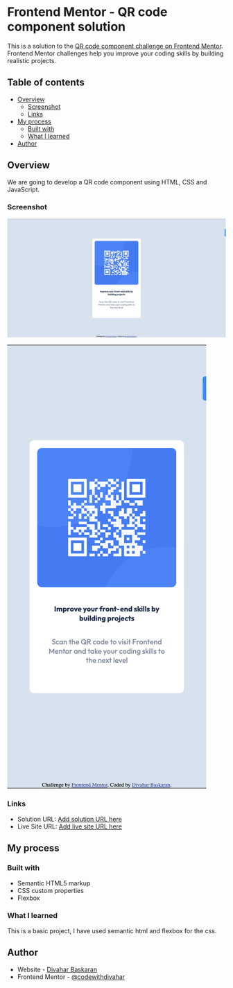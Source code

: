 # Frontend Mentor - QR code component solution

This is a solution to the [QR code component challenge on Frontend Mentor](https://www.frontendmentor.io/challenges/qr-code-component-iux_sIO_H). Frontend Mentor challenges help you improve your coding skills by building realistic projects.

## Table of contents

- [Overview](#overview)
  - [Screenshot](#screenshot)
  - [Links](#links)
- [My process](#my-process)
  - [Built with](#built-with)
  - [What I learned](#what-i-learned)
- [Author](#author)

## Overview

We are going to develop a QR code component using HTML, CSS and JavaScript.

### Screenshot

![](./screenshots/ss_web.png)

![](./screenshots/ss_mobile.png)

### Links

- Solution URL: [Add solution URL here](https://github.com/codewithdivahar/frontend-small-projects/tree/main/qr-code-component-main)
- Live Site URL: [Add live site URL here](https://codewithdivahar.netlify.app/qr-code-component-main/)

## My process

### Built with

- Semantic HTML5 markup
- CSS custom properties
- Flexbox

### What I learned

This is a basic project, I have used semantic html and flexbox for the css.

## Author

- Website - [Divahar Baskaran](https://www.codewithdivahar.com)
- Frontend Mentor - [@codewithdivahar](https://www.frontendmentor.io/profile/codewithdivahar)
